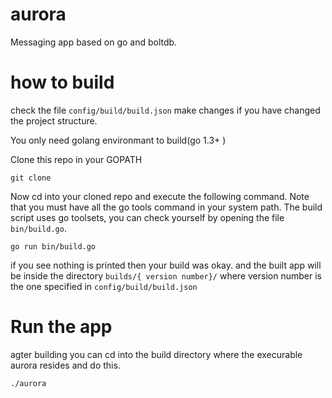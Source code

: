 # aurora

Messaging app based on go and boltdb. 


# how to build

check the file `config/build/build.json` make changes if you have changed the
 project structure.

You only need golang environmant to build(go 1.3+ )

 Clone this repo in your GOPATH

    git clone

Now cd into your cloned repo and execute the following command. Note that you
 must have all the go tools command in your system path.  The build script
 uses go toolsets, you can check yourself by opening the file `bin/build.go`.

    go run bin/build.go

if you see nothing is printed then your build was okay. and the built app
will be inside the directory `builds/{ version number}/` where version number
 is the one specified in `config/build/build.json`

# Run the app
agter building you can cd into the build directory where the execurable
aurora resides and do this.

    ./aurora



